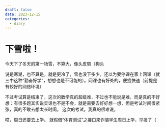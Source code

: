 ```yaml
---
draft: false
date: 2023-12-15
categories:
  - diary
---
```


# 下雪啦！

今天下了冬天的第一场雪，不算大，像头皮屑（狗头

说是寒潮，也不算是，就是更冷了，雪也没下多少，还以为要停课在家上网课（就三中这种“勤奋好学”，想想也是不可能的）。网课也有好处的，便捷快速（前提是有较好的网络环境）

不过考试算是结束了，这次的数学真的超级难，不过也不能说是难，而是真的不好想：有很多题其实说实话也不是不会，就是需要去好好想一想，但是考试时间很紧张，真的不敢去想太长时间。
这次的考试，我真的很难说。

哎，周日还要去上学。
就假借“体育测试”之接口来诈骗学生周日上学，举报了（
